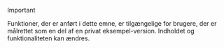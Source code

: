 > [!IMPORTANT]
> Funktioner, der er anført i dette emne, er tilgængelige for brugere, der er målrettet som en del af en privat eksempel-version. Indholdet og funktionaliteten kan ændres. 

